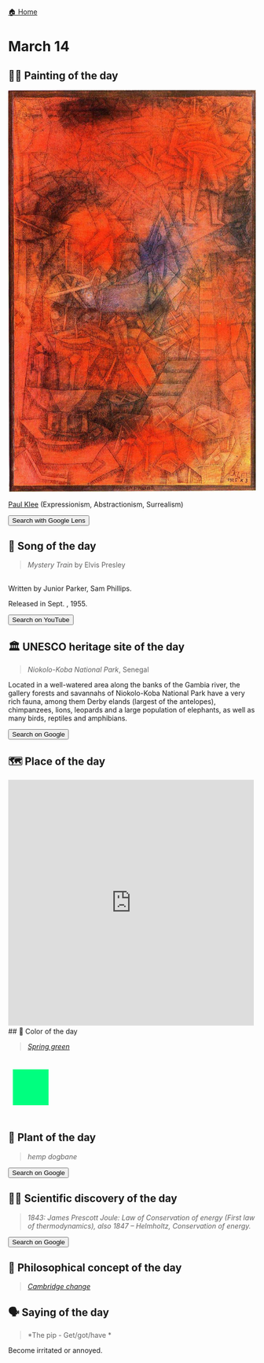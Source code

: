 
[🏠 Home](../../index.md)

# March 14

## 🧑‍🎨 Painting of the day

<img width="600" src="../img/Paul_Klee_7.jpg">

[Paul Klee](https://en.wikipedia.org/wiki/Paul_Klee) (Expressionism, Abstractionism, Surrealism)

<button class="btn btn-success"
onclick=" window.open('https://lens.google.com/uploadbyurl?url=https://iretes.github.io/one-a-day/data/img/Paul_Klee_7.jpg','_blank')">
Search with Google Lens
</button>

## 🎼 Song of the day

> *Mystery Train*
by Elvis Presley

<br />Written by Junior Parker, Sam Phillips.

Released in Sept. , 1955.

<button class="btn btn-success"
onclick=" window.open('http://www.youtube.com/search?q=Mystery Train by Elvis Presley','_blank')">
Search on YouTube
</button>

## 🏛️ UNESCO heritage site of the day

> *Niokolo-Koba National Park*, Senegal

<p>Located in a well-watered area along the banks of the Gambia river, the gallery forests and savannahs of Niokolo-Koba National Park have a very rich fauna, among them Derby elands (largest of the antelopes), chimpanzees, lions, leopards and a large population of elephants, as well as many birds, reptiles and amphibians.</p>

<button class="btn btn-success"
onclick=" window.open('http://www.google.com/search?q=Niokolo-Koba National Park','_blank')">
Search on Google
</button>

## 🗺️ Place of the day

<iframe
src="https://www.mapcrunch.com"
name="mapcrunch"
width="500"
height="500"
allowTransparency="true"
scrolling="no"
frameborder="0"
>
</iframe>
## 🎨 Color of the day

> *[Spring green](https://en.wikipedia.org/wiki/Spring_green_(color))*

<div style="color:#00FF7F; font-size: 100px;">&#9632;</div>

## 🌿 Plant of the day

> *hemp dogbane*

<button class="btn btn-success"
onclick=" window.open('http://www.google.com/search?q=hemp dogbane','_blank')">
Search on Google
</button>

## 🧑‍🔬 Scientific discovery of the day

> *1843: James Prescott Joule: Law of Conservation of energy (First law of thermodynamics), also 1847 – Helmholtz, Conservation of energy.*

<button class="btn btn-success"
onclick=" window.open('http://www.google.com/search?q=1843: James Prescott Joule: Law of Conservation of energy (First law of thermodynamics), also 1847 – Helmholtz, Conservation of energy.','_blank')"> 
Search on Google
</button>

## 💭 Philosophical concept of the day

> *[Cambridge change](https://en.wikipedia.org/wiki/Cambridge_change)*

## 🗣️ Saying of the day

> *The pip - Get/got/have *

Become irritated or annoyed. 
